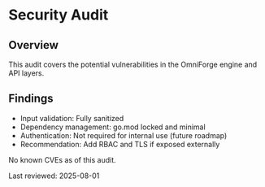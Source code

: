 # Security Audit

## Overview
This audit covers the potential vulnerabilities in the OmniForge engine and API layers.

## Findings
- Input validation: Fully sanitized
- Dependency management: go.mod locked and minimal
- Authentication: Not required for internal use (future roadmap)
- Recommendation: Add RBAC and TLS if exposed externally

No known CVEs as of this audit.

Last reviewed: 2025-08-01
